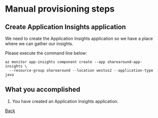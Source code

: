 # Manual provisioning steps

## Create Application Insights application

We need to create the Application Insights application so we have a place where
we can gather our insights.

Please execute the command line below:

```shell
az monitor app-insights component create --app sharearound-app-insights \
  --resource-group sharearound --location westus2 --application-type java
```

## What you accomplished

1. You have created an Application Insights application.

[Back](README.md)
